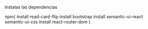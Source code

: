 Instalas las dependencias 

npm{
install read-card-flip
install bootstrap
install semantic-ui-react semantic-ui-css
install react-router-dom
}
